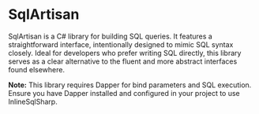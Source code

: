# SqlArtisan
SqlArtisan is a C# library for building SQL queries. It features a straightforward interface, intentionally designed to mimic SQL syntax closely. Ideal for developers who prefer writing SQL directly, this library serves as a clear alternative to the fluent and more abstract interfaces found elsewhere.

**Note:** This library requires Dapper for bind parameters and SQL execution. Ensure you have Dapper installed and configured in your project to use InlineSqlSharp.
